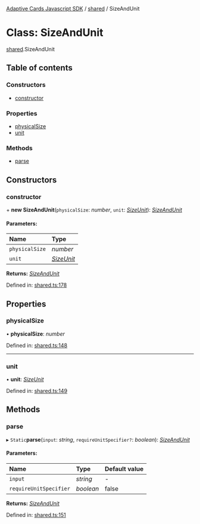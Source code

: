 [Adaptive Cards Javascript SDK](../README.md) / [shared](../modules/shared.md) / SizeAndUnit

# Class: SizeAndUnit

[shared](../modules/shared.md).SizeAndUnit

## Table of contents

### Constructors

- [constructor](shared.sizeandunit.md#constructor)

### Properties

- [physicalSize](shared.sizeandunit.md#physicalsize)
- [unit](shared.sizeandunit.md#unit)

### Methods

- [parse](shared.sizeandunit.md#parse)

## Constructors

### constructor

\+ **new SizeAndUnit**(`physicalSize`: _number_, `unit`: [_SizeUnit_](../enums/enums.sizeunit.md)): [_SizeAndUnit_](shared.sizeandunit.md)

#### Parameters:

| Name           | Type                                     |
| :------------- | :--------------------------------------- |
| `physicalSize` | _number_                                 |
| `unit`         | [_SizeUnit_](../enums/enums.sizeunit.md) |

**Returns:** [_SizeAndUnit_](shared.sizeandunit.md)

Defined in: [shared.ts:178](https://github.com/microsoft/AdaptiveCards/blob/0938a1f10/source/nodejs/adaptivecards/src/shared.ts#L178)

## Properties

### physicalSize

• **physicalSize**: _number_

Defined in: [shared.ts:148](https://github.com/microsoft/AdaptiveCards/blob/0938a1f10/source/nodejs/adaptivecards/src/shared.ts#L148)

---

### unit

• **unit**: [_SizeUnit_](../enums/enums.sizeunit.md)

Defined in: [shared.ts:149](https://github.com/microsoft/AdaptiveCards/blob/0938a1f10/source/nodejs/adaptivecards/src/shared.ts#L149)

## Methods

### parse

▸ `Static`**parse**(`input`: _string_, `requireUnitSpecifier?`: _boolean_): [_SizeAndUnit_](shared.sizeandunit.md)

#### Parameters:

| Name                   | Type      | Default value |
| :--------------------- | :-------- | :------------ |
| `input`                | _string_  | -             |
| `requireUnitSpecifier` | _boolean_ | false         |

**Returns:** [_SizeAndUnit_](shared.sizeandunit.md)

Defined in: [shared.ts:151](https://github.com/microsoft/AdaptiveCards/blob/0938a1f10/source/nodejs/adaptivecards/src/shared.ts#L151)
